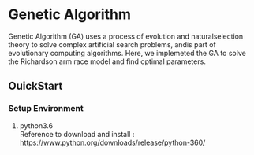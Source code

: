 # Genetic Algorithm

Genetic Algorithm (GA) uses a process of evolution and naturalselection theory to solve complex artificial search problems, andis part of evolutionary computing algorithms. Here, we implemeted the GA to solve the Richardson arm race model and find optimal parameters.

## OuickStart
### Setup Environment

1. python3.6 <br /> Reference to download and install : https://www.python.org/downloads/release/python-360/
